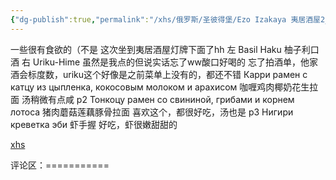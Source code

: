 ```yaml
---
{"dg-publish":true,"permalink":"/xhs/俄罗斯/圣彼得堡/Ezo Izakaya 夷居酒屋2_日料/","tags":["rednote","圣彼得堡"],"created":"2025-03-17T23:06:12.608+08:00","updated":"2025-03-20T22:46:14.552+08:00"}
---
```


 

一些很有食欲的（不是
这次坐到夷居酒屋灯牌下面了hh
左 Basil Haku 柚子利口酒
右 Uriku-Hime 虽然是我点的但说实话忘了ww酸口好喝的
忘了拍酒单，他家酒会标度数，uriku这个好像是之前菜单上没有的，都还不错
Карри рамен с катцу из цыпленка, кокосовым молоком и арахисом 咖喱鸡肉椰奶花生拉面 汤稍微有点咸
p2 Тонкоцу рамен со свининой, грибами и корнем лотоса 猪肉蘑菇莲藕豚骨拉面 喜欢这个，都很好吃，汤也是
p3 Нигири креветка эби 虾手握 好吃，虾很嫩甜甜的

[xhs](https://www.xiaohongshu.com/explore/668279200000000003025118?xsec_token=ABsPPhS23x_O4muPGIpAlnOvsvEwlE_kZB6kE5qFsD_2M=&xsec_source=pc_user)

评论区：===========

